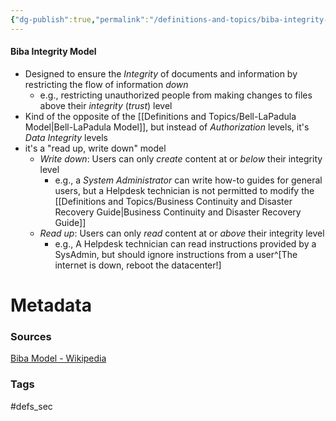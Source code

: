 ```yaml
---
{"dg-publish":true,"permalink":"/definitions-and-topics/biba-integrity-model/","noteIcon":""}
---
```


#### Biba Integrity Model
- Designed to ensure the *Integrity* of documents and information by restricting the flow of information *down*
	- e.g., restricting unauthorized people from making changes to files above their *integrity* (*trust*) level
- Kind of the opposite of the [[Definitions and Topics/Bell-LaPadula Model\|Bell-LaPadula Model]], but instead of *Authorization* levels, it's *Data Integrity* levels
- it's a "read up, write down" model
	- *Write down*: Users can only *create* content at or *below* their integrity level
		- e.g., a *System Administrator* can write how-to guides for general users, but a Helpdesk technician is not permitted to modify the [[Definitions and Topics/Business Continuity and Disaster Recovery Guide\|Business Continuity and Disaster Recovery Guide]]
	- *Read up*: Users can only *read* content at or *above* their integrity level
		- e.g., A Helpdesk technician can read instructions provided by a SysAdmin, but should ignore instructions from a user^[The internet is down, reboot the datacenter!]






# Metadata

### Sources
[Biba Model - Wikipedia](https://en.wikipedia.org/wiki/Biba_Model)

### Tags
#defs_sec 